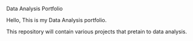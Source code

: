 
Data Analysis Portfolio

Hello, This is my Data Analysis portfolio. 

This repository will contain various projects that pretain to data analysis. 
